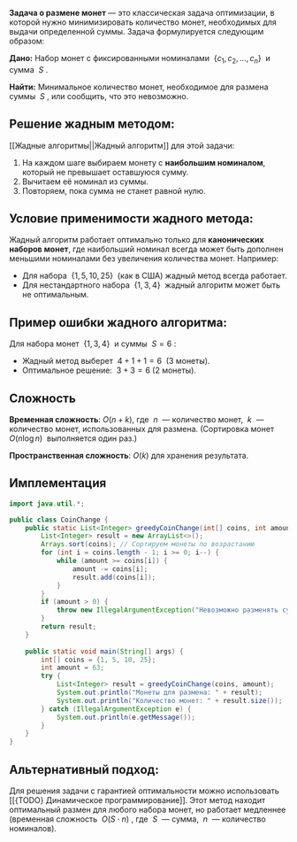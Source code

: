 
**Задача о размене монет** — это классическая задача оптимизации, в которой нужно минимизировать количество монет, необходимых для выдачи определенной суммы. Задача формулируется следующим образом:

**Дано:** Набор монет с фиксированными номиналами  $\{c_1, c_2, …, c_n\}$  и сумма  $S$ .

**Найти:** Минимальное количество монет, необходимое для размена суммы  $S$ , или сообщить, что это невозможно.


## Решение жадным методом:

[[Жадные алгоритмы||Жадный алгоритм]] для этой задачи:
1. На каждом шаге выбираем монету с **наибольшим номиналом**, который не превышает оставшуюся сумму.
2. Вычитаем её номинал из суммы.
3. Повторяем, пока сумма не станет равной нулю.


## Условие применимости жадного метода:

Жадный алгоритм работает оптимально только для **канонических наборов монет**, где наибольший номинал всегда может быть дополнен меньшими номиналами без увеличения количества монет. Например:

- Для набора  $\{1, 5, 10, 25\}$  (как в США) жадный метод всегда работает.
- Для нестандартного набора  $\{1, 3, 4\}$  жадный алгоритм может быть не оптимальным.


## Пример ошибки жадного алгоритма:

Для набора монет  $\{1, 3, 4\}$  и суммы  $S = 6$ :

- Жадный метод выберет  $4 + 1 + 1 = 6$  (3 монеты).
- Оптимальное решение:  $3 + 3 = 6$ (2 монеты).


## Сложность

**Временная сложность**:
$O(n + k)$, где  $n$  — количество монет,  $k$  — количество монет, использованных для размена.
(Сортировка монет  $O(n \log n)$  выполняется один раз.)

**Пространственная сложность**:
$O(k)$ для хранения результата.

## Имплементация

``` java
import java.util.*;

public class CoinChange {
    public static List<Integer> greedyCoinChange(int[] coins, int amount) {
        List<Integer> result = new ArrayList<>();
        Arrays.sort(coins); // Сортируем монеты по возрастанию
        for (int i = coins.length - 1; i >= 0; i--) {
            while (amount >= coins[i]) {
                amount -= coins[i];
                result.add(coins[i]);
            }
        }
        if (amount > 0) {
            throw new IllegalArgumentException("Невозможно разменять сумму с данными монетами.");
        }
        return result;
    }
	
    public static void main(String[] args) {
        int[] coins = {1, 5, 10, 25};
        int amount = 63;
        try {
            List<Integer> result = greedyCoinChange(coins, amount);
            System.out.println("Монеты для размена: " + result);
            System.out.println("Количество монет: " + result.size());
        } catch (IllegalArgumentException e) {
            System.out.println(e.getMessage());
        }
    }
}
```


## Альтернативный подход:

Для решения задачи с гарантией оптимальности можно использовать [[{TODO} Динамическое программирование]]. Этот метод находит оптимальный размен для любого набора монет, но работает медленнее (временная сложность  $O(S \cdot n)$ , где  $S$  — сумма,  $n$  — количество номиналов).